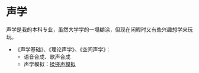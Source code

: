# 声学

声学是我的本科专业，虽然大学学的一塌糊涂，但现在闲暇时又有些兴趣想学来玩玩。

- 《声学基础》、《理论声学》、《空间声学》：
  - 语音合成、歌声合成
  - 声学模拟：[揉搓声模拟](http://www.cs.columbia.edu/cg/crumpling/)
